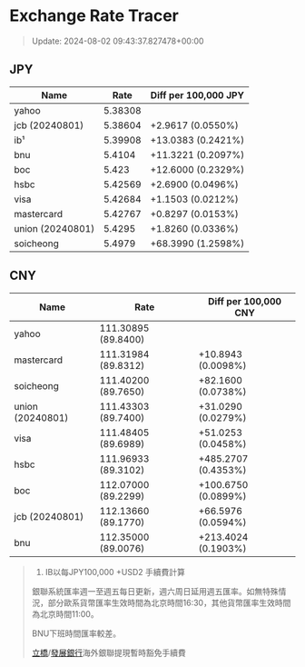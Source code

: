 # Exchange Rate Tracer

> Update: 2024-08-02 09:43:37.827478+00:00

## JPY

| Name             |    Rate | Diff per 100,000 JPY   |
|------------------|---------|------------------------|
| yahoo            | 5.38308 |                        |
| jcb (20240801)   | 5.38604 | +2.9617 (0.0550%)      |
| ib¹              | 5.39908 | +13.0383 (0.2421%)     |
| bnu              | 5.4104  | +11.3221 (0.2097%)     |
| boc              | 5.423   | +12.6000 (0.2329%)     |
| hsbc             | 5.42569 | +2.6900 (0.0496%)      |
| visa             | 5.42684 | +1.1503 (0.0212%)      |
| mastercard       | 5.42767 | +0.8297 (0.0153%)      |
| union (20240801) | 5.4295  | +1.8260 (0.0336%)      |
| soicheong        | 5.4979  | +68.3990 (1.2598%)     |

## CNY

| Name             | Rate                | Diff per 100,000 CNY   |
|------------------|---------------------|------------------------|
| yahoo            | 111.30895	(89.8400) |                        |
| mastercard       | 111.31984	(89.8312) | +10.8943 (0.0098%)     |
| soicheong        | 111.40200	(89.7650) | +82.1600 (0.0738%)     |
| union (20240801) | 111.43303	(89.7400) | +31.0290 (0.0279%)     |
| visa             | 111.48405	(89.6989) | +51.0253 (0.0458%)     |
| hsbc             | 111.96933	(89.3102) | +485.2707 (0.4353%)    |
| boc              | 112.07000	(89.2299) | +100.6750 (0.0899%)    |
| jcb (20240801)   | 112.13660	(89.1770) | +66.5976 (0.0594%)     |
| bnu              | 112.35000	(89.0076) | +213.4024 (0.1903%)    |


> 1. IB以每JPY100,000 +USD2 手續費計算
>
> 銀聯系統匯率週一至週五每日更新，週六周日延用週五匯率。如無特殊情況，部分歐系貨幣匯率生效時間為北京時間16:30，其他貨幣匯率生效時間為北京時間11:00。
>
> BNU下班時間匯率較差。
>
> [立橋](https://www.wlbank.com.mo/uploads/ueditor/file/20181211/1544536513900230.pdf)/[發展銀行](https://www.mdb.com.mo/Service_Charges_20230728.pdf)海外銀聯提現暫時豁免手續費

